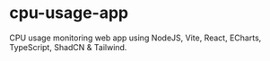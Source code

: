# cpu-usage-app
CPU usage monitoring web app using NodeJS, Vite, React, ECharts, TypeScript, ShadCN &amp; Tailwind.
